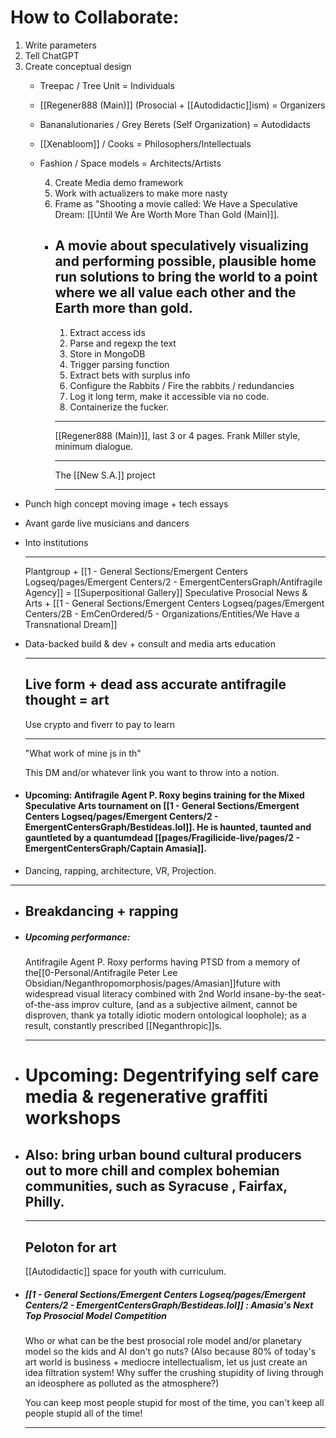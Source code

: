 # How to Collaborate:
1. Write parameters
2. Tell ChatGPT
3. Create conceptual design
	- Treepac / Tree Unit = Individuals
	- [[Regener888 (Main)]] (Prosocial + [[Autodidactic]]ism) = Organizers
	- Bananalutionaries / Grey Berets (Self Organization) = Autodidacts
	- [[Xenabloom]] / Cooks = Philosophers/Intellectuals
	- Fashion / Space models = Architects/Artists 
	  
	  
	  4. Create Media demo framework
	  5. Work with actualizers to make more nasty
	  6. Frame as "Shooting a movie called: We Have a Speculative Dream: [[Until We Are Worth More Than Gold (Main)]].
		- A movie about speculatively visualizing and performing possible, plausible home run solutions to bring the world to a point where we all value each other and the Earth more than gold. 
		  ---
		  
		  
		  1. Extract access ids
		  2. Parse and regexp the text
		  3. Store in MongoDB
		  4. Trigger parsing function
		  5. Extract bets with surplus info
		  6. Configure the Rabbits / Fire the rabbits / redundancies
		  7. Log it long term, make it accessible via no code.
		  8. Containerize the fucker.
		  
		  ---
		  
		  
		  [[Regener888 (Main)]], last 3 or 4 pages. Frank Miller style, minimum dialogue.
		  
		  
		  ---
		  
		  
		  The [[New S.A.]] project
		  
		  
		  
		  ---
- Punch high concept moving image + tech essays
- Avant garde live musicians and dancers
- Into institutions
  
  ---
  
  
  Plantgroup + [[1 - General Sections/Emergent Centers Logseq/pages/Emergent Centers/2 - EmergentCentersGraph/Antifragile Agency]] = [[Superpositional Gallery]] Speculative Prosocial News & Arts + [[1 - General Sections/Emergent Centers Logseq/pages/Emergent Centers/2B - EmCenOrdered/5 - Organizations/Entities/We Have a Transnational Dream]]
- Data-backed build & dev + consult and media arts education
  
  
  
  ---
  
  
  
  
  
  
  
  Live form + dead ass accurate antifragile thought = art
  --
  
  
  Use crypto and fiverr to pay to learn
  
  ---
  
  "What work of mine js in th"
  
  This DM and/or whatever link you want to throw into a notion.
- #### Upcoming: Antifragile Agent P. Roxy begins training for the Mixed Speculative Arts tournament on [[1 - General Sections/Emergent Centers Logseq/pages/Emergent Centers/2 - EmergentCentersGraph/Bestideas.lol]]. He is haunted, taunted and gauntleted by a quantumdead [[pages/Fragilicide-live/pages/2 - EmergentCentersGraph/Captain Amasia]].
- Dancing, rapping, architecture, VR, Projection.
- ---
- ## Breakdancing + rapping
- ##### Upcoming performance: 
  Antifragile Agent P. Roxy performs having PTSD from a memory of the[[0-Personal/Antifragile Peter Lee Obsidian/Neganthropomorphosis/pages/Amasian]]future with widespread visual literacy combined with 2nd World insane-by-the seat-of-the-ass improv culture, (and as a subjective ailment, cannot be disproven, thank ya totally idiotic modern ontological loophole); as a result, constantly prescribed [[Neganthropic]]s.
  
  ---
- # Upcoming: Degentrifying self care media & regenerative graffiti workshops
- ## Also: bring urban bound cultural producers out to more chill and complex bohemian communities, such as Syracuse , Fairfax, Philly.
  ---
  Peloton for art
  ---
  
  
  [[Autodidactic]] space for youth with curriculum.
- ##### [[1 - General Sections/Emergent Centers Logseq/pages/Emergent Centers/2 - EmergentCentersGraph/Bestideas.lol]] : Amasia's Next Top Prosocial Model Competition
  
  Who or what can be the best prosocial role model and/or planetary model so the kids and AI don't go nuts? (Also because 80% of today's art world is business + mediocre intellectualism, let us just create an idea filtration system! Why suffer the crushing stupidity of living through an ideosphere as polluted as the atmosphere?)
  
  You can keep most people stupid for most of the time, you can't keep all people stupid all of the time!
  
  
  
  
  
  
  
  
  
  
  
  
  
  
  
  
  
  
  
  
  
  
  
  
  
  
  
  
  
  
  
  
  ****